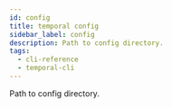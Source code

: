 ```yaml
---
id: config
title: temporal config
sidebar_label: config
description: Path to config directory.
tags:
  - cli-reference
  - temporal-cli
---
```


Path to config directory.
